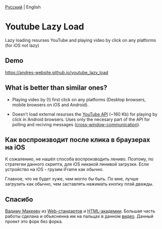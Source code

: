 [Русский](https://github.com/andres-website/youtube_lazy_load/blob/main/README.md) | English


# Youtube Lazy Load
Lazy loading resurses YouTube and playing video by click on any platforms (for iOS not lazy)


## Demo
https://andres-website.github.io/youtube_lazy_load


## What is better than similar ones?

* Playing video by (!) first click on any platforms (Desktop browsers, mobile browsers on iOS and Android).

* Doesn't load external resurses the [YouTube API](https://developers.google.com/youtube/iframe_api_reference?hl=en) (~160 Kb) for playing by click in Android browsers. Uses only the necesary part of the API for polling and reciving messages ([cross-window-communication](https://learn.javascript.ru/cross-window-communication)).


## Как воспроизводит после клика в браузерах на iOS

К сожалению, не нашёл способа воспроизводить лениво. Поэтому, по стратегии данного скрипта, для iOS никакой линивой загрузки. Если устройство на iOS - грузим iFrame как обычно. 

Главное, что не будет хуже, чем могло бы быть. По мне, лучше загрузить как обычно, чем заставлять нажимать кнопку плэй дважды.


## Спасибо

[Вадиму Макееву](https://vk.com/pepelsbey) из [Web-стандартов](https://web-standards.ru/) и [HTML-академии](https://htmlacademy.ru/). Большая часть работы сделана и объясненна им на пальцах в данном [видео](https://youtu.be/4JS70KB9GS0). Данный проект это форк без форка.
